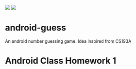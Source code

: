 [![](https://img.shields.io/github/license/VortexMashiro/android-guess)](https://img.shields.io/github/license/VortexMashiro/android-guess)
[![](https://img.shields.io/badge/Homework-200221-blue)](https://img.shields.io/badge/Homework-200221-blue)

# android-guess
An android number guessing game. Idea inspired from CS193A

# Android Class Homework 1
